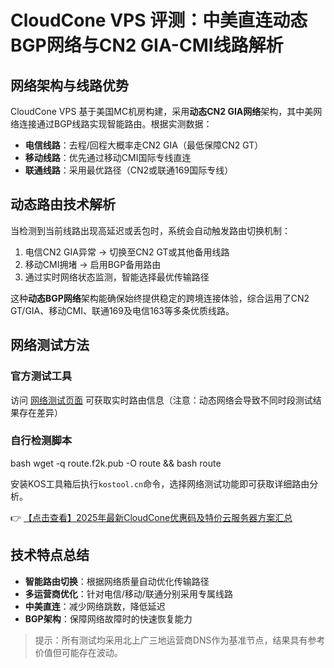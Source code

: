 # CloudCone VPS 评测：中美直连动态BGP网络与CN2 GIA-CMI线路解析

## 网络架构与线路优势
CloudCone VPS 基于美国MC机房构建，采用**动态CN2 GIA网络**架构，其中美网络连接通过BGP线路实现智能路由。根据实测数据：

- **电信线路**：去程/回程大概率走CN2 GIA（最低保障CN2 GT）
- **移动线路**：优先通过移动CMI国际专线直连
- **联通线路**：采用最优路径（CN2或联通169国际专线）

## 动态路由技术解析
当检测到当前线路出现高延迟或丢包时，系统会自动触发路由切换机制：

1. 电信CN2 GIA异常 → 切换至CN2 GT或其他备用线路
2. 移动CMI拥堵 → 启用BGP备用路由
3. 通过实时网络状态监测，智能选择最优传输路径

这种**动态BGP网络**架构能确保始终提供稳定的跨境连接体验，综合运用了CN2 GT/GIA、移动CMI、联通169及电信163等多条优质线路。

## 网络测试方法
### 官方测试工具
访问 [网络测试页面](http://la.lg.cloudc.one/) 可获取实时路由信息（注意：动态网络会导致不同时段测试结果存在差异）

### 自行检测脚本
bash
wget -q route.f2k.pub -O route && bash route

安装KOS工具箱后执行`kostool.cn`命令，选择网络测试功能即可获取详细路由分析。

👉 [【点击查看】2025年最新CloudCone优惠码及特价云服务器方案汇总](https://bit.ly/Cloudcone)

## 技术特点总结
- **智能路由切换**：根据网络质量自动优化传输路径
- **多运营商优化**：针对电信/移动/联通分别采用专属线路
- **中美直连**：减少网络跳数，降低延迟
- **BGP架构**：保障网络故障时的快速恢复能力

> 提示：所有测试均采用北上广三地运营商DNS作为基准节点，结果具有参考价值但可能存在波动。